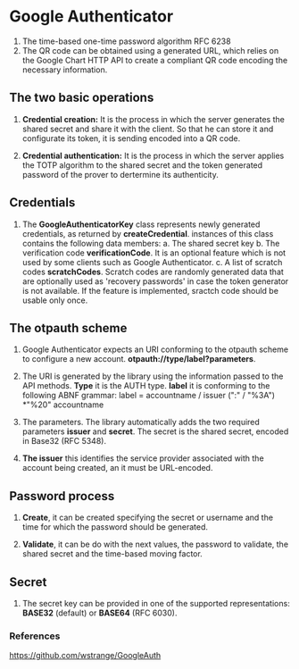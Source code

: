 # Google Authenticator

1. The time-based one-time password algorithm RFC 6238
2. The QR code can be obtained using a generated URL, which relies on the Google
Chart HTTP API to create a compliant QR code encoding the necessary information.

## The two basic operations

1. **Credential creation:** 
    It is the process in which the server generates the shared secret and share it with the client. 
    So that he can store it and configurate its token, it is sending encoded into a QR code.
    
2. **Credential authentication:** 
    It is the process in which the server applies the TOTP algorithm to the shared secret and the token generated password 
    of the prover to dertermine its authenticity. 

## Credentials

1. The **GoogleAuthenticatorKey** class represents newly generated credentials, as returned by **createCredential**. 
    instances of this class contains the following data members:
    a. The shared secret key
    b. The verification code **verificationCode**. It is an optional feature which is not used by some clients such as
        Google Authenticator.
    c. A list of scratch codes **scratchCodes**. Scratch codes are randomly generated data that are optionally used as
        'recovery passwords' in case the token generator is not available. If the feature is implemented, sractch code should
        be usable only once.
        
## The otpauth scheme

1. Google Authenticator expects an URI conforming to the otpauth scheme to configure a new account. **otpauth://type/label?parameters**.

2. The URI is generated by the library using the information passed to the API methods. **Type** it is the AUTH type. **label** it is conforming to the following ABNF grammar: label = accountname / issuer (":" / "%3A") *"%20" accountname

3. The parameters. The library automatically adds the two required parameters **issuer** and **secret**. The secret is the shared secret, encoded in Base32 (RFC 5348).

4. **The issuer** this identifies the service provider associated with the account being created, an it must be URL-encoded.

## Password process

1. **Create**, it can be created specifying the secret or username and the time for which the password should be generated.

2. **Validate**, it can be do with the next values, the password to validate, the shared secret and the time-based moving factor.

## Secret

1. The secret key can be provided in one of the supported representations: **BASE32** (default) or **BASE64** (RFC 6030).

### References

https://github.com/wstrange/GoogleAuth

